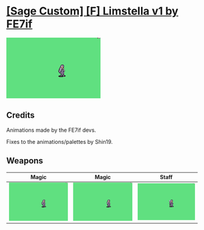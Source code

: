 # [\[Sage Custom\] \[F\] Limstella v1 by FE7if](./)

<img src="./6.%20Magic/Magic_000.png" alt="[Sage Custom] [F] Limstella v1 by FE7if standing" />

## Credits

Animations made by the FE7if devs.

Fixes to the animations/palettes by Shin19.

## Weapons


|Magic |Magic |Staff |
|  :---: | :---: | :---: |
| <img alt="Magic animation" src="./6.%20Magic/Magic.gif" /> | <img alt="Magic animation" src="./6.%20Magic%20(Dark)/Magic.gif" /> | <img alt="Staff animation" src="./7.%20Staff/Staff.gif" /> |
